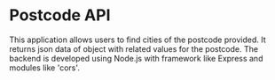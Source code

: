 # Postcode API

This application allows users to find cities of the postcode provided. It returns json data of object with related values for the postcode. The backend is developed using Node.js with framework like Express and modules like 'cors'.